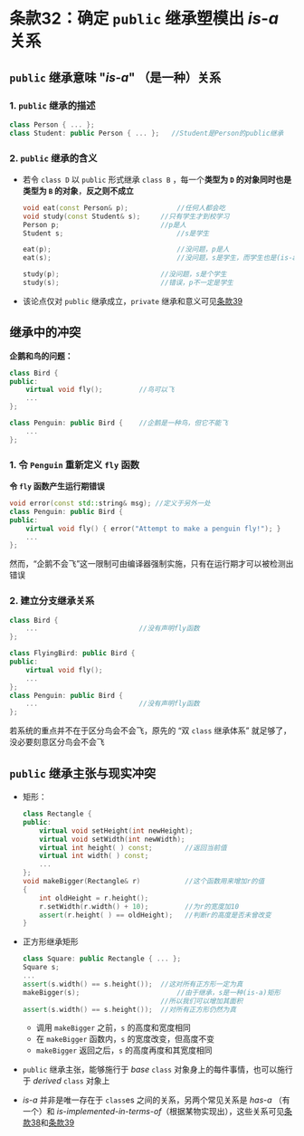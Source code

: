 # 条款32：确定 `public` 继承塑模出 $is$-$a$ 关系

## `public` 继承意味 "$is$-$a$" （是一种）关系

### 1. `public` 继承的描述

```C++
class Person { ... };
class Student: public Person { ... };	//Student是Person的public继承
```



### 2. `public` 继承的含义

+ 若令 `class D` 以 `public` 形式继承 `class B` ，每一个**类型为 `D` 的对象同时也是类型为 `B` 的对象**，**反之则不成立**

  ```C++
  void eat(const Person& p);			//任何人都会吃
  void study(const Student& s);		//只有学生才到校学习
  Person p;							//p是人
  Student s;							//s是学生
  
  eat(p);								//没问题，p是人
  eat(s);								//没问题，s是学生，而学生也是(is-a)人
  
  study(p);							//没问题，s是个学生
  study(s);							//错误，p不一定是学生
  ```

+ 该论点仅对 `public` 继承成立，`private` 继承和意义可见[条款39]()



## 继承中的冲突

**企鹅和鸟的问题：**

```C++
class Bird {
public:
    virtual void fly();			//鸟可以飞
    ...
};

class Penguin: public Bird {	//企鹅是一种鸟，但它不能飞
    ...
};
```



### 1. 令 `Penguin` 重新定义 `fly` 函数

**令 `fly` 函数产生运行期错误**

```C++
void error(const std::string& msg);	//定义于另外一处
class Penguin: public Bird {
public:
    virtual void fly() { error("Attempt to make a penguin fly!"); }
    ...
};
```

然而，“企鹅不会飞”这一限制可由编译器强制实施，只有在运行期才可以被检测出错误



### 2. 建立分支继承关系

```C++
class Bird {
    ...							//没有声明fly函数
};

class FlyingBird: public Bird {
public:
    virtual void fly();
    ...
};
class Penguin: public Bird {
    ...							//没有声明fly函数
};
```

若系统的重点并不在于区分鸟会不会飞，原先的 “双 `class` 继承体系” 就足够了，没必要刻意区分鸟会不会飞



## `public` 继承主张与现实冲突

+ 矩形：

    ```C++
    class Rectangle {
    public:
        virtual void setHeight(int newHeight);
        virtual void setWidth(int newWidth);
        virtual int height( ) const;		//返回当前值
        virtual int width( ) const;
        ...
    };
    void makeBigger(Rectangle& r)			//这个函数用来增加r的值
    {
        int oldHeight = r.height();
        r.setWidth(r.width() + 10);			//为r的宽度加10
        assert(r.height( ) == oldHeight);	//判断r的高度是否未曾改变
    }
    ```

+ 正方形继承矩形

  ```C++
  class Square: public Rectangle { ... };
  Square s;
  ...
  assert(s.width() == s.height());	//这对所有正方形一定为真
  makeBigger(s);						//由于继承，s是一种(is-a)矩形
  									//所以我们可以增加其面积
  assert(s.width() == s.height());	//对所有正方形仍然为真
  ```
  + 调用 `makeBigger` 之前，`s` 的高度和宽度相同
  + 在 `makeBigger` 函数内，`s` 的宽度改变，但高度不变
  + `makeBigger` 返回之后，`s` 的高度再度和其宽度相同

+ `public` 继承主张，能够施行于 $base$ `class` 对象身上的每件事情，也可以施行于 $derived$ `class` 对象上

+ $is$-$a$ 并非是唯一存在于 `class`es 之间的关系，另两个常见关系是 $has$-$a$ （有一个）和 $is$-$implemented$-$in$-$terms$-$of$（根据某物实现出），这些关系可见[条款38]()和[条款39]()